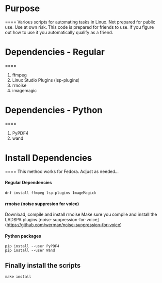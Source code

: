 # Purpose
====
Various scripts for automating tasks in Linux. Not prepared for public use. Use at own risk. This code is prepared for friends to use. If you figure out how to use it you automatically qualify as a friend.
	
# Dependencies - Regular
====
1. ffmpeg
2. Linux Studio Plugins (lsp-plugins)
3. rrnoise
4. imagemagic
	
# Dependencies - Python
====
1. PyPDF4
2. wand
	
# Install Dependencies
====
This method works for Fedora. Adjust as needed...

#### Regular Dependencies

	dnf install ffmpeg lsp-plugins ImageMagick

#### rrnoise (noise suppresion for voice)	
Download, compile and install rrnoise
Make sure you compile and install the LADSPA plugins 
[noise-suppression-for-voice] (https://github.com/werman/noise-suppression-for-voice)
	
#### Python packages
	pip install --user PyPDF4
	pip install --user Wand
	
## Finally install the scripts
	make install
	
	
